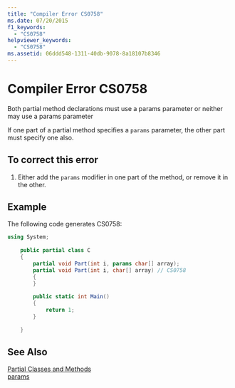 ```yaml
---
title: "Compiler Error CS0758"
ms.date: 07/20/2015
f1_keywords: 
  - "CS0758"
helpviewer_keywords: 
  - "CS0758"
ms.assetid: 06ddd548-1311-40db-9078-8a18107b8346
---
```

# Compiler Error CS0758
Both partial method declarations must use a params parameter or neither may use a params parameter  
  
 If one part of a partial method specifies a `params` parameter, the other part must specify one also.  
  
## To correct this error  
  
1. Either add the `params` modifier in one part of the method, or remove it in the other.  
  
## Example  
 The following code generates CS0758:  
  
```csharp  
using System;  
  
    public partial class C  
    {  
        partial void Part(int i, params char[] array);  
        partial void Part(int i, char[] array) // CS0758  
        {  
        }  
  
        public static int Main()  
        {  
            return 1;  
        }  
  
    }  
```  
  
## See Also  
 [Partial Classes and Methods](../../csharp/programming-guide/classes-and-structs/partial-classes-and-methods.md)  
 [params](../../csharp/language-reference/keywords/params.md)

